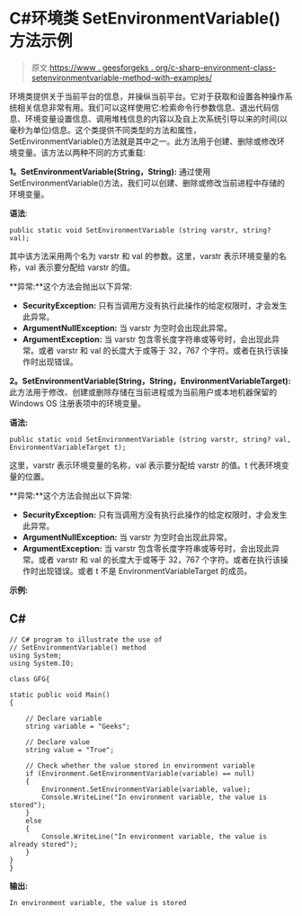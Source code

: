 # C#环境类 SetEnvironmentVariable()方法示例

> 原文:[https://www . geesforgeks . org/c-sharp-environment-class-setenvironmentvariable-method-with-examples/](https://www.geeksforgeeks.org/c-sharp-environment-class-setenvironmentvariable-method-with-examples/)

环境类提供关于当前平台的信息，并操纵当前平台。它对于获取和设置各种操作系统相关信息非常有用。我们可以这样使用它:检索命令行参数信息、退出代码信息、环境变量设置信息、调用堆栈信息的内容以及自上次系统引导以来的时间(以毫秒为单位)信息。这个类提供不同类型的方法和属性，SetEnvironmentVariable()方法就是其中之一。此方法用于创建、删除或修改环境变量。该方法以两种不同的方式重载:

**1。SetEnvironmentVariable(String，String):** 通过使用 SetEnvironmentVariable()方法，我们可以创建、删除或修改当前进程中存储的环境变量。

**语法**:

```
public static void SetEnvironmentVariable (string varstr, string? val);
```

其中该方法采用两个名为 varstr 和 val 的参数。这里，varstr 表示环境变量的名称，val 表示要分配给 varstr 的值。

**异常:**这个方法会抛出以下异常:

*   **SecurityException:** 只有当调用方没有执行此操作的给定权限时，才会发生此异常。
*   **ArgumentNullException:** 当 varstr 为空时会出现此异常。
*   **ArgumentException:** 当 varstr 包含零长度字符串或等号时，会出现此异常。或者 varstr 和 val 的长度大于或等于 32，767 个字符。或者在执行该操作时出现错误。

**2。SetEnvironmentVariable(String，String，EnvironmentVariableTarget):** 此方法用于修改、创建或删除存储在当前进程或为当前用户或本地机器保留的 Windows OS 注册表项中的环境变量。

**语法:**

```
public static void SetEnvironmentVariable (string varstr, string? val, EnvironmentVariableTarget t);
```

这里，varstr 表示环境变量的名称，val 表示要分配给 varstr 的值。t 代表环境变量的位置。

**异常:**这个方法会抛出以下异常:

*   **SecurityException:** 只有当调用方没有执行此操作的给定权限时，才会发生此异常。
*   **ArgumentNullException:** 当 varstr 为空时会出现此异常。
*   **ArgumentException:** 当 varstr 包含零长度字符串或等号时，会出现此异常。或者 varstr 和 val 的长度大于或等于 32，767 个字符。或者在执行该操作时出现错误。或者 t 不是 EnvironmentVariableTarget 的成员。

**示例:**

## C#

```
// C# program to illustrate the use of 
// SetEnvironmentVariable() method 
using System;
using System.IO;

class GFG{

static public void Main()
{

    // Declare variable 
    string variable = "Geeks";

    // Declare value
    string value = "True";

    // Check whether the value stored in environment variable
    if (Environment.GetEnvironmentVariable(variable) == null)
    {
        Environment.SetEnvironmentVariable(variable, value);
        Console.WriteLine("In environment variable, the value is stored");
    }
    else
    {
        Console.WriteLine("In environment variable, the value is already stored");
    }
}
}
```

**输出:**

```
In environment variable, the value is stored
```